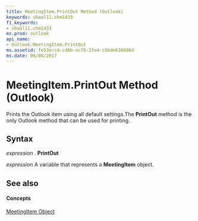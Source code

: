 ```yaml
---
title: MeetingItem.PrintOut Method (Outlook)
keywords: vbaol11.chm1433
f1_keywords:
- vbaol11.chm1433
ms.prod: outlook
api_name:
- Outlook.MeetingItem.PrintOut
ms.assetid: fe53eccd-cd6b-ecf5-2fa4-c56de616686d
ms.date: 06/08/2017
---
```



# MeetingItem.PrintOut Method (Outlook)

Prints the Outlook item using all default settings.The  **PrintOut** method is the only Outlook method that can be used for printing.


## Syntax

 _expression_ . **PrintOut**

 _expression_ A variable that represents a **MeetingItem** object.


## See also


#### Concepts


[MeetingItem Object](Outlook.MeetingItem.md)

